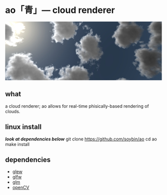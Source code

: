 # ao「青」— cloud renderer

![rendered with ao](./res/img_01.jpg)

## what
a cloud renderer; ao allows for real-time phisically-based rendering of clouds.

## linux install
*__look at dependencies below__*
git clone https://github.com/soybin/ao
cd ao
make install


## dependencies
* [glew](https://github.com/nigels-com/glew)
* [glfw](https://github.com/glfw/glfw)
* [glm](https://github.com/g-truc/glm)
* [openCV](https://github.com/opencv/opencv)
